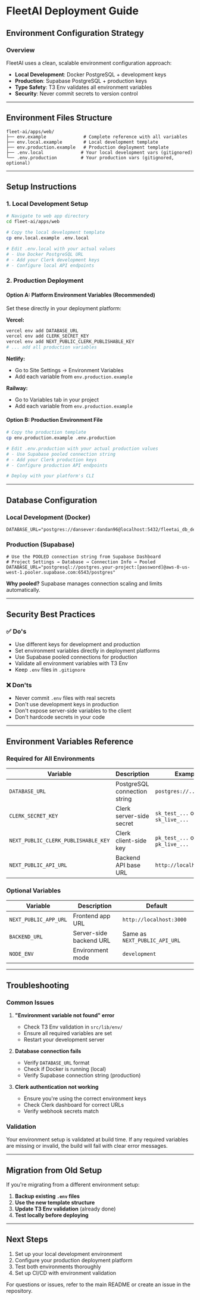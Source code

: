 # FleetAI Deployment Guide

## Environment Configuration Strategy

### Overview

FleetAI uses a clean, scalable environment configuration approach:

- **Local Development**: Docker PostgreSQL + development keys
- **Production**: Supabase PostgreSQL + production keys
- **Type Safety**: T3 Env validates all environment variables
- **Security**: Never commit secrets to version control

---

## Environment Files Structure

```
fleet-ai/apps/web/
├── env.example              # Complete reference with all variables
├── env.local.example        # Local development template
├── env.production.example   # Production deployment template
├── .env.local              # Your local development vars (gitignored)
└── .env.production         # Your production vars (gitignored, optional)
```

---

## Setup Instructions

### 1. Local Development Setup

```bash
# Navigate to web app directory
cd fleet-ai/apps/web

# Copy the local development template
cp env.local.example .env.local

# Edit .env.local with your actual values
# - Use Docker PostgreSQL URL
# - Add your Clerk development keys
# - Configure local API endpoints
```

### 2. Production Deployment

#### Option A: Platform Environment Variables (Recommended)

Set these directly in your deployment platform:

**Vercel:**

```bash
vercel env add DATABASE_URL
vercel env add CLERK_SECRET_KEY
vercel env add NEXT_PUBLIC_CLERK_PUBLISHABLE_KEY
# ... add all production variables
```

**Netlify:**

- Go to Site Settings → Environment Variables
- Add each variable from `env.production.example`

**Railway:**

- Go to Variables tab in your project
- Add each variable from `env.production.example`

#### Option B: Production Environment File

```bash
# Copy the production template
cp env.production.example .env.production

# Edit .env.production with your actual production values
# - Use Supabase pooled connection string
# - Add your Clerk production keys
# - Configure production API endpoints

# Deploy with your platform's CLI
```

---

## Database Configuration

### Local Development (Docker)

```env
DATABASE_URL="postgres://dansever:dandan96@localhost:5432/fleetai_db_dev"
```

### Production (Supabase)

```env
# Use the POOLED connection string from Supabase Dashboard
# Project Settings → Database → Connection Info → Pooled
DATABASE_URL="postgresql://postgres.your-project:[password]@aws-0-us-west-1.pooler.supabase.com:6543/postgres"
```

**Why pooled?** Supabase manages connection scaling and limits automatically.

---

## Security Best Practices

### ✅ Do's

- Use different keys for development and production
- Set environment variables directly in deployment platforms
- Use Supabase pooled connections for production
- Validate all environment variables with T3 Env
- Keep `.env` files in `.gitignore`

### ❌ Don'ts

- Never commit `.env` files with real secrets
- Don't use development keys in production
- Don't expose server-side variables to the client
- Don't hardcode secrets in your code

---

## Environment Variables Reference

### Required for All Environments

| Variable                            | Description                  | Example                        |
| ----------------------------------- | ---------------------------- | ------------------------------ |
| `DATABASE_URL`                      | PostgreSQL connection string | `postgres://...`               |
| `CLERK_SECRET_KEY`                  | Clerk server-side secret     | `sk_test_...` or `sk_live_...` |
| `NEXT_PUBLIC_CLERK_PUBLISHABLE_KEY` | Clerk client-side key        | `pk_test_...` or `pk_live_...` |
| `NEXT_PUBLIC_API_URL`               | Backend API base URL         | `http://localhost:8000`        |

### Optional Variables

| Variable              | Description             | Default                       |
| --------------------- | ----------------------- | ----------------------------- |
| `NEXT_PUBLIC_APP_URL` | Frontend app URL        | `http://localhost:3000`       |
| `BACKEND_URL`         | Server-side backend URL | Same as `NEXT_PUBLIC_API_URL` |
| `NODE_ENV`            | Environment mode        | `development`                 |

---

## Troubleshooting

### Common Issues

1. **"Environment variable not found" error**
   - Check T3 Env validation in `src/lib/env/`
   - Ensure all required variables are set
   - Restart your development server

2. **Database connection fails**
   - Verify `DATABASE_URL` format
   - Check if Docker is running (local)
   - Verify Supabase connection string (production)

3. **Clerk authentication not working**
   - Ensure you're using the correct environment keys
   - Check Clerk dashboard for correct URLs
   - Verify webhook secrets match

### Validation

Your environment setup is validated at build time. If any required variables are missing or invalid, the build will fail with clear error messages.

---

## Migration from Old Setup

If you're migrating from a different environment setup:

1. **Backup existing `.env` files**
2. **Use the new template structure**
3. **Update T3 Env validation** (already done)
4. **Test locally before deploying**

---

## Next Steps

1. Set up your local development environment
2. Configure your production deployment platform
3. Test both environments thoroughly
4. Set up CI/CD with environment validation

For questions or issues, refer to the main README or create an issue in the repository.
